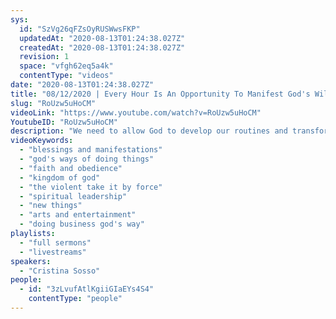 ```yaml
---
sys:
  id: "SzVg26qFZsOyRUSWwsFKP"
  updatedAt: "2020-08-13T01:24:38.027Z"
  createdAt: "2020-08-13T01:24:38.027Z"
  revision: 1
  space: "vfgh62eq5a4k"
  contentType: "videos"
date: "2020-08-13T01:24:38.027Z"
title: "08/12/2020 | Every Hour Is An Opportunity To Manifest God's Will (Pastor Cristina Sosso)"
slug: "RoUzw5uHoCM"
videoLink: "https://www.youtube.com/watch?v=RoUzw5uHoCM"
YoutubeID: "RoUzw5uHoCM"
description: "We need to allow God to develop our routines and transform our mindset. Every minute we delay our obedience we are missing out on the opportunities He has for us. Instant manifestations are here now. The new things are here now. This sermon was delivered by Pastor Cristina Sosso at Freedom Fellowship Church International on August 12, 2020."
videoKeywords:
  - "blessings and manifestations"
  - "god's ways of doing things"
  - "faith and obedience"
  - "kingdom of god"
  - "the violent take it by force"
  - "spiritual leadership"
  - "new things"
  - "arts and entertainment"
  - "doing business god's way"
playlists:
  - "full sermons"
  - "livestreams"
speakers:
  - "Cristina Sosso"
people:
  - id: "3zLvufAtlKgiiGIaEYs4S4"
    contentType: "people"
---
```

